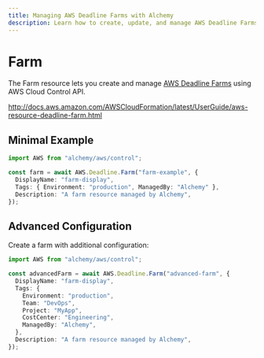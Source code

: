 ```yaml
---
title: Managing AWS Deadline Farms with Alchemy
description: Learn how to create, update, and manage AWS Deadline Farms using Alchemy Cloud Control.
---
```


# Farm

The Farm resource lets you create and manage [AWS Deadline Farms](https://docs.aws.amazon.com/deadline/latest/userguide/) using AWS Cloud Control API.

http://docs.aws.amazon.com/AWSCloudFormation/latest/UserGuide/aws-resource-deadline-farm.html

## Minimal Example

```ts
import AWS from "alchemy/aws/control";

const farm = await AWS.Deadline.Farm("farm-example", {
  DisplayName: "farm-display",
  Tags: { Environment: "production", ManagedBy: "Alchemy" },
  Description: "A farm resource managed by Alchemy",
});
```

## Advanced Configuration

Create a farm with additional configuration:

```ts
import AWS from "alchemy/aws/control";

const advancedFarm = await AWS.Deadline.Farm("advanced-farm", {
  DisplayName: "farm-display",
  Tags: {
    Environment: "production",
    Team: "DevOps",
    Project: "MyApp",
    CostCenter: "Engineering",
    ManagedBy: "Alchemy",
  },
  Description: "A farm resource managed by Alchemy",
});
```

